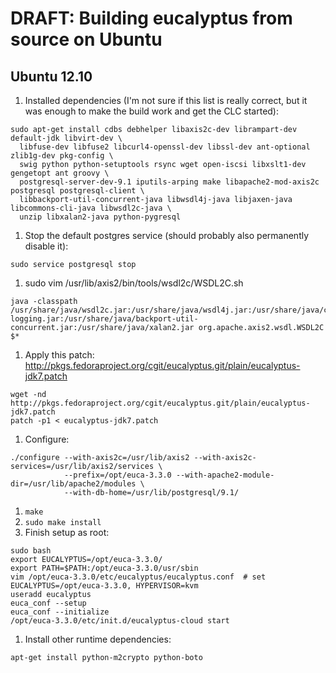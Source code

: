 # DRAFT: Building eucalyptus from source on Ubuntu

## Ubuntu 12.10

1. Installed dependencies (I'm not sure if this list is really correct, but it was enough to make the build work and get the CLC started):
```
sudo apt-get install cdbs debhelper libaxis2c-dev librampart-dev default-jdk libvirt-dev \
  libfuse-dev libfuse2 libcurl4-openssl-dev libssl-dev ant-optional zlib1g-dev pkg-config \
  swig python python-setuptools rsync wget open-iscsi libxslt1-dev gengetopt ant groovy \
  postgresql-server-dev-9.1 iputils-arping make libapache2-mod-axis2c postgresql postgresql-client \
  libbackport-util-concurrent-java libwsdl4j-java libjaxen-java libcommons-cli-java libwsdl2c-java \
  unzip libxalan2-java python-pygresql
```
1. Stop the default postgres service (should probably also permanently disable it):
```
sudo service postgresql stop
```
1. sudo vim /usr/lib/axis2/bin/tools/wsdl2c/WSDL2C.sh
```
java -classpath /usr/share/java/wsdl2c.jar:/usr/share/java/wsdl4j.jar:/usr/share/java/commons-logging.jar:/usr/share/java/backport-util-concurrent.jar:/usr/share/java/xalan2.jar org.apache.axis2.wsdl.WSDL2C $*
```
1. Apply this patch: http://pkgs.fedoraproject.org/cgit/eucalyptus.git/plain/eucalyptus-jdk7.patch
```
wget -nd http://pkgs.fedoraproject.org/cgit/eucalyptus.git/plain/eucalyptus-jdk7.patch
patch -p1 < eucalyptus-jdk7.patch
```
1. Configure:
```
./configure --with-axis2c=/usr/lib/axis2 --with-axis2c-services=/usr/lib/axis2/services \
            --prefix=/opt/euca-3.3.0 --with-apache2-module-dir=/usr/lib/apache2/modules \
            --with-db-home=/usr/lib/postgresql/9.1/
```
1. `make`
1. `sudo make install`
1. Finish setup as root:
```
sudo bash
export EUCALYPTUS=/opt/euca-3.3.0/
export PATH=$PATH:/opt/euca-3.3.0/usr/sbin
vim /opt/euca-3.3.0/etc/eucalyptus/eucalyptus.conf  # set EUCALYPTUS=/opt/euca-3.3.0, HYPERVISOR=kvm
useradd eucalyptus
euca_conf --setup
euca_conf --initialize
/opt/euca-3.3.0/etc/init.d/eucalyptus-cloud start
```
1. Install other runtime dependencies:
```
apt-get install python-m2crypto python-boto
```